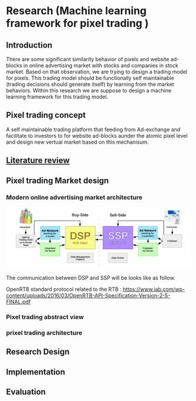 # Research (Machine learning framework for pixel trading )

## Introduction

  There are some significant similarity behavior of pixels and website ad-blocks in online advertising market with stocks and companies in stock market. Based on that observation, we are trying to design a trading model for pixels. This trading model should be functionally self maintainable (trading decisions should generate itself) by learning from the market behaviors. Within this research we are suppose to design a machine learning framework for this trading model.

## Pixel trading concept 

  A self maintainable trading platform that feeding from Ad-exchange and facilitate to investors to for website ad-blocks aunder the atomic pixel level and design new vertual market based on this mechanisum. 
  
## [Literature review](https://github.com/Pixel-trading/Research/bloob/master/literature_review)
  
## Pixel trading Market design 

### Modern online advertising market architecture 

![alt text](https://github.com/Pixel-trading/Research/blob/master/images/Ad-exchange.png)

The communication between DSP and SSP will be looks like as follow. 

OpenRTB standard protocol related to the RTB : https://www.iab.com/wp-content/uploads/2016/03/OpenRTB-API-Specification-Version-2-5-FINAL.pdf

### Pixel trading abstract view 

### prixel trading architecture 


## Research Design 

## Implementation

## Evaluation 



